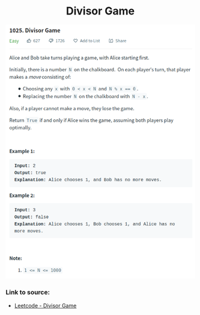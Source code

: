 <h1 align="center">Divisor Game</h1>

![alt text](https://github.com/matthew01lokiet/Algorithmic-exercises/blob/main/z_description_images/Maths/divisor_game.png?raw=true)

### Link to source: 
- <a href="https://leetcode.com/problems/divisor-game/">Leetcode - Divisor Game</a>

